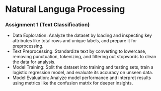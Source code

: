# Natural Languga Processing
### Assignment 1 (Text Classification)
- Data Exploration: Analyze the dataset by loading and inspecting key attributes like total rows and unique labels, and prepare it for preprocessing.
- Text Preprocessing: Standardize text by converting to lowercase, removing punctuation, tokenizing, and filtering out stopwords to clean the data for analysis.
- Model Training: Split the dataset into training and testing sets, train a logistic regression model, and evaluate its accuracy on unseen data.
- Model Evaluation: Analyze model performance and interpret results using metrics like the confusion matrix for deeper insights.
